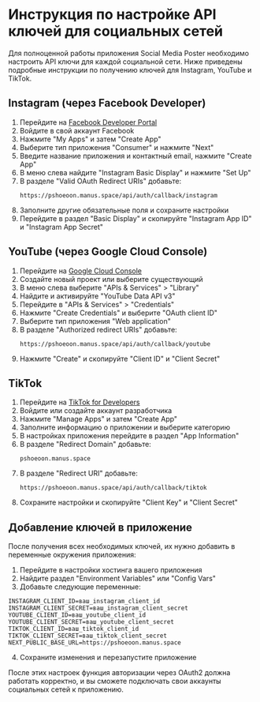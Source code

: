 # Инструкция по настройке API ключей для социальных сетей

Для полноценной работы приложения Social Media Poster необходимо настроить API ключи для каждой социальной сети. Ниже приведены подробные инструкции по получению ключей для Instagram, YouTube и TikTok.

## Instagram (через Facebook Developer)

1. Перейдите на [Facebook Developer Portal](https://developers.facebook.com/)
2. Войдите в свой аккаунт Facebook
3. Нажмите "My Apps" и затем "Create App"
4. Выберите тип приложения "Consumer" и нажмите "Next"
5. Введите название приложения и контактный email, нажмите "Create App"
6. В меню слева найдите "Instagram Basic Display" и нажмите "Set Up"
7. В разделе "Valid OAuth Redirect URIs" добавьте:
   ```
   https://pshoeoon.manus.space/api/auth/callback/instagram
   ```
8. Заполните другие обязательные поля и сохраните настройки
9. Перейдите в раздел "Basic Display" и скопируйте "Instagram App ID" и "Instagram App Secret"

## YouTube (через Google Cloud Console)

1. Перейдите на [Google Cloud Console](https://console.cloud.google.com/)
2. Создайте новый проект или выберите существующий
3. В меню слева выберите "APIs & Services" > "Library"
4. Найдите и активируйте "YouTube Data API v3"
5. Перейдите в "APIs & Services" > "Credentials"
6. Нажмите "Create Credentials" и выберите "OAuth client ID"
7. Выберите тип приложения "Web application"
8. В разделе "Authorized redirect URIs" добавьте:
   ```
   https://pshoeoon.manus.space/api/auth/callback/youtube
   ```
9. Нажмите "Create" и скопируйте "Client ID" и "Client Secret"

## TikTok

1. Перейдите на [TikTok for Developers](https://developers.tiktok.com/)
2. Войдите или создайте аккаунт разработчика
3. Нажмите "Manage Apps" и затем "Create App"
4. Заполните информацию о приложении и выберите категорию
5. В настройках приложения перейдите в раздел "App Information"
6. В разделе "Redirect Domain" добавьте:
   ```
   pshoeoon.manus.space
   ```
7. В разделе "Redirect URI" добавьте:
   ```
   https://pshoeoon.manus.space/api/auth/callback/tiktok
   ```
8. Сохраните настройки и скопируйте "Client Key" и "Client Secret"

## Добавление ключей в приложение

После получения всех необходимых ключей, их нужно добавить в переменные окружения приложения:

1. Перейдите в настройки хостинга вашего приложения
2. Найдите раздел "Environment Variables" или "Config Vars"
3. Добавьте следующие переменные:

```
INSTAGRAM_CLIENT_ID=ваш_instagram_client_id
INSTAGRAM_CLIENT_SECRET=ваш_instagram_client_secret
YOUTUBE_CLIENT_ID=ваш_youtube_client_id
YOUTUBE_CLIENT_SECRET=ваш_youtube_client_secret
TIKTOK_CLIENT_ID=ваш_tiktok_client_id
TIKTOK_CLIENT_SECRET=ваш_tiktok_client_secret
NEXT_PUBLIC_BASE_URL=https://pshoeoon.manus.space
```

4. Сохраните изменения и перезапустите приложение

После этих настроек функция авторизации через OAuth2 должна работать корректно, и вы сможете подключать свои аккаунты социальных сетей к приложению.
